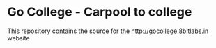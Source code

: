 # Go College - Carpool to college

This repository contains the source for the http://gocollege.8bitlabs.in website
